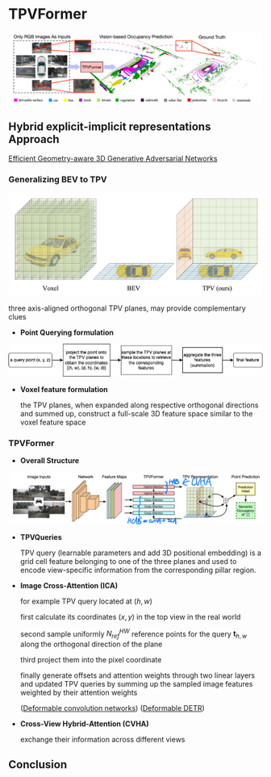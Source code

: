 # TPVFormer

![TPVFormer](../images/TPVFormer.png)

## Hybrid explicit-implicit representations Approach

[Efficient Geometry-aware 3D Generative Adversarial Networks](https://arxiv.org/pdf/2112.07945.pdf)

### Generalizing BEV to TPV

![Voxel-BEV-TPV](../images/Voxel-BEV-TPV.png)

three axis-aligned orthogonal TPV planes, may provide complementary clues

* **Point Querying formulation**

![point-query](../images/TPV-point-query.png)

* **Voxel feature formulation**

    the TPV planes, when expanded along respective orthogonal directions and summed up, construct a full-scale 3D feature space similar to the voxel feature space

### TPVFormer

* **Overall Structure**

![TPVFormer-pipeline](../images/TPVFormer-pipeline_1.png)

* **TPVQueries**

    TPV query (learnable parameters and add 3D positional embedding) is a grid cell feature belonging to one of the three planes and used to encode view-specific information from the corresponding pillar region.

* **Image Cross-Attention (ICA)**

    for example TPV query located at $(h, w)$

    first calculate its coordinates $(x, y)$ in the top view in the real world

    second sample uniformly $N_{ref}^{HW}$ reference points for the query $\boldsymbol{t}_{h,w}$ along the orthogonal direction of the plane

    third project them into the pixel coordinate

    finally generate offsets and attention weights through two linear layers and updated TPV queries by summing up the sampled image features weighted by their attention weights

    ([Deformable convolution networks](https://arxiv.org/pdf/1703.06211.pdf)) ([Deformable DETR](https://arxiv.org/pdf/2010.04159.pdf))

* **Cross-View Hybrid-Attention (CVHA)**

    exchange their information across different views

## Conclusion
